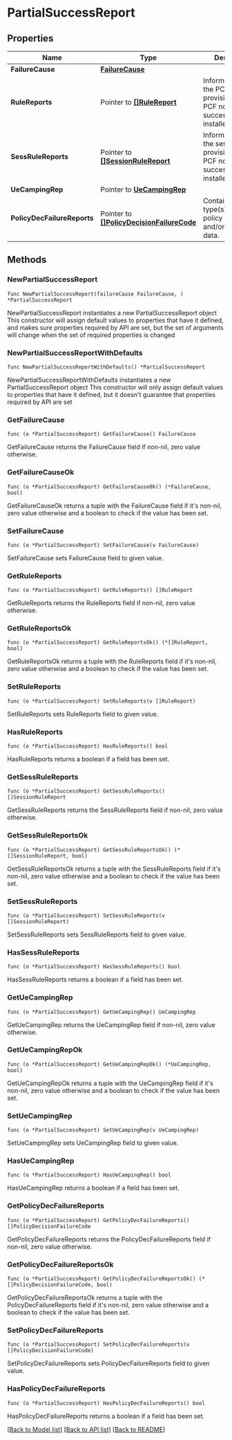 # PartialSuccessReport

## Properties

Name | Type | Description | Notes
------------ | ------------- | ------------- | -------------
**FailureCause** | [**FailureCause**](FailureCause.md) |  | 
**RuleReports** | Pointer to [**[]RuleReport**](RuleReport.md) | Information about the PCC rules provisioned by the PCF not successfully installed/activated. | [optional] 
**SessRuleReports** | Pointer to [**[]SessionRuleReport**](SessionRuleReport.md) | Information about the session rules provisioned by the PCF not successfully installed. | [optional] 
**UeCampingRep** | Pointer to [**UeCampingRep**](UeCampingRep.md) |  | [optional] 
**PolicyDecFailureReports** | Pointer to [**[]PolicyDecisionFailureCode**](PolicyDecisionFailureCode.md) | Contains the type(s) of failed policy decision and/or condition data. | [optional] 

## Methods

### NewPartialSuccessReport

`func NewPartialSuccessReport(failureCause FailureCause, ) *PartialSuccessReport`

NewPartialSuccessReport instantiates a new PartialSuccessReport object
This constructor will assign default values to properties that have it defined,
and makes sure properties required by API are set, but the set of arguments
will change when the set of required properties is changed

### NewPartialSuccessReportWithDefaults

`func NewPartialSuccessReportWithDefaults() *PartialSuccessReport`

NewPartialSuccessReportWithDefaults instantiates a new PartialSuccessReport object
This constructor will only assign default values to properties that have it defined,
but it doesn't guarantee that properties required by API are set

### GetFailureCause

`func (o *PartialSuccessReport) GetFailureCause() FailureCause`

GetFailureCause returns the FailureCause field if non-nil, zero value otherwise.

### GetFailureCauseOk

`func (o *PartialSuccessReport) GetFailureCauseOk() (*FailureCause, bool)`

GetFailureCauseOk returns a tuple with the FailureCause field if it's non-nil, zero value otherwise
and a boolean to check if the value has been set.

### SetFailureCause

`func (o *PartialSuccessReport) SetFailureCause(v FailureCause)`

SetFailureCause sets FailureCause field to given value.


### GetRuleReports

`func (o *PartialSuccessReport) GetRuleReports() []RuleReport`

GetRuleReports returns the RuleReports field if non-nil, zero value otherwise.

### GetRuleReportsOk

`func (o *PartialSuccessReport) GetRuleReportsOk() (*[]RuleReport, bool)`

GetRuleReportsOk returns a tuple with the RuleReports field if it's non-nil, zero value otherwise
and a boolean to check if the value has been set.

### SetRuleReports

`func (o *PartialSuccessReport) SetRuleReports(v []RuleReport)`

SetRuleReports sets RuleReports field to given value.

### HasRuleReports

`func (o *PartialSuccessReport) HasRuleReports() bool`

HasRuleReports returns a boolean if a field has been set.

### GetSessRuleReports

`func (o *PartialSuccessReport) GetSessRuleReports() []SessionRuleReport`

GetSessRuleReports returns the SessRuleReports field if non-nil, zero value otherwise.

### GetSessRuleReportsOk

`func (o *PartialSuccessReport) GetSessRuleReportsOk() (*[]SessionRuleReport, bool)`

GetSessRuleReportsOk returns a tuple with the SessRuleReports field if it's non-nil, zero value otherwise
and a boolean to check if the value has been set.

### SetSessRuleReports

`func (o *PartialSuccessReport) SetSessRuleReports(v []SessionRuleReport)`

SetSessRuleReports sets SessRuleReports field to given value.

### HasSessRuleReports

`func (o *PartialSuccessReport) HasSessRuleReports() bool`

HasSessRuleReports returns a boolean if a field has been set.

### GetUeCampingRep

`func (o *PartialSuccessReport) GetUeCampingRep() UeCampingRep`

GetUeCampingRep returns the UeCampingRep field if non-nil, zero value otherwise.

### GetUeCampingRepOk

`func (o *PartialSuccessReport) GetUeCampingRepOk() (*UeCampingRep, bool)`

GetUeCampingRepOk returns a tuple with the UeCampingRep field if it's non-nil, zero value otherwise
and a boolean to check if the value has been set.

### SetUeCampingRep

`func (o *PartialSuccessReport) SetUeCampingRep(v UeCampingRep)`

SetUeCampingRep sets UeCampingRep field to given value.

### HasUeCampingRep

`func (o *PartialSuccessReport) HasUeCampingRep() bool`

HasUeCampingRep returns a boolean if a field has been set.

### GetPolicyDecFailureReports

`func (o *PartialSuccessReport) GetPolicyDecFailureReports() []PolicyDecisionFailureCode`

GetPolicyDecFailureReports returns the PolicyDecFailureReports field if non-nil, zero value otherwise.

### GetPolicyDecFailureReportsOk

`func (o *PartialSuccessReport) GetPolicyDecFailureReportsOk() (*[]PolicyDecisionFailureCode, bool)`

GetPolicyDecFailureReportsOk returns a tuple with the PolicyDecFailureReports field if it's non-nil, zero value otherwise
and a boolean to check if the value has been set.

### SetPolicyDecFailureReports

`func (o *PartialSuccessReport) SetPolicyDecFailureReports(v []PolicyDecisionFailureCode)`

SetPolicyDecFailureReports sets PolicyDecFailureReports field to given value.

### HasPolicyDecFailureReports

`func (o *PartialSuccessReport) HasPolicyDecFailureReports() bool`

HasPolicyDecFailureReports returns a boolean if a field has been set.


[[Back to Model list]](../README.md#documentation-for-models) [[Back to API list]](../README.md#documentation-for-api-endpoints) [[Back to README]](../README.md)


